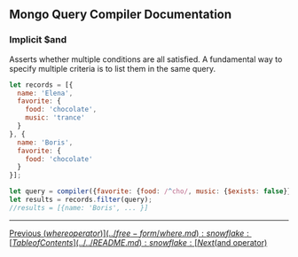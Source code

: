 ## Mongo Query Compiler Documentation

### Implicit $and

Asserts whether multiple conditions are all satisfied.  A fundamental way to 
specify multiple criteria is to list them in the same query.

```javascript
let records = [{
  name: 'Elena',
  favorite: {
    food: 'chocolate',
    music: 'trance'
  }
}, {
  name: 'Boris',
  favorite: {
    food: 'chocolate'
  }
}];

let query = compiler({favorite: {food: /^cho/, music: {$exists: false}}});
let results = records.filter(query);
//results = [{name: 'Boris', ... }]
```

---

[Previous ($where operator)](../free-form/where.md) :snowflake: 
[Table of Contents](../../README.md) :snowflake: 
[Next ($and operator)](./and.md)
